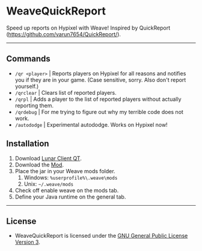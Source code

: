 # WeaveQuickReport
Speed up reports on Hypixel with Weave! Inspired by QuickReport (https://github.com/varun7654/QuickReport/).

---

## Commands
- `/qr <player>` | Reports players on Hypixel for all reasons and notifies you if they are in your game. (Case sensitive, sorry. Also don't report yourself.)
- `/qrclear` | Clears list of reported players.
- `/qrpl` | Adds a player to the list of reported players without actually reporting them.
- `/qrdebug` | For me trying to figure out why my terrible code does not work.
- `/autododge` | Experimental autododge. Works on Hypixel now!

## Installation
1. Download [Lunar Client QT](https://github.com/Tryflle/WeaveBatchDownload).
2. Download the [Mod](https://github.com/Tryflle/WeaveQuickReport/releases).
3. Place the jar in your Weave mods folder.
    1. Windows: `%userprofile%\.weave\mods`
    2. Unix: `~/.weave/mods`
4. Check off enable weave on the mods tab.
5. Define your Java runtime on the general tab.

---

## License
- WeaveQuickReport is licensed under the [GNU General Public License Version 3](https://github.com/Tryflle/WeaveQuickReport/blob/main/LICENSE).
